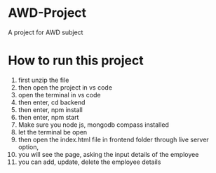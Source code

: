 # AWD-Project
A project for AWD subject

# How to run this project  

1. first unzip the file
2. then open the project in vs code
3. open the terminal in vs code
4. then enter, cd backend
5. then enter, npm install
6. then enter, npm start
7. Make sure you node js, mongodb compass installed
8. let the terminal be open
9. then open the index.html file in frontend folder through live server option,
10. you will see the page, asking the input details of the employee
11. you can add, update, delete the employee details
